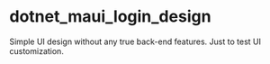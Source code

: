 # dotnet_maui_login_design
Simple UI design without any true back-end features. Just to test UI customization.
